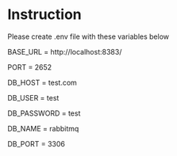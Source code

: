 # Instruction

Please create .env file with these variables below

BASE_URL = http://localhost:8383/


PORT = 2652


DB_HOST = test.com

DB_USER = test

DB_PASSWORD = test

DB_NAME = rabbitmq

DB_PORT = 3306
